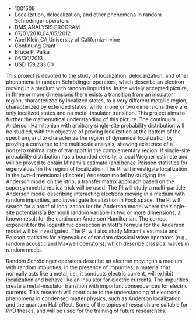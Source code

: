 
* 1001509
* Localization, delocalization, and other phenomena in random Schrodinger operators
* DMS,ANALYSIS PROGRAM
* 07/01/2010,04/05/2012
* Abel Klein,CA,University of California-Irvine
* Continuing Grant
* Bruce P. Palka
* 06/30/2013
* USD 159,233.00

This project is devoted to the study of localization, delocalization, and other
phenomena in random Schrödinger operators, which describe an electron moving in
a medium with random impurities. In the widely accepted picture, in three or
more dimensions there exists a transition from an insulator region,
characterized by localized states, to a very different metallic region,
characterized by extended states, while in one or two dimensions there are only
localized states and no metal-insulator transition. This project aims to further
the mathematical understanding of this picture. The continuum Anderson
Hamiltonian with arbitrary single-site probability distribution will be studied,
with the objective of proving localization at the bottom of the spectrum, and to
characterize the region of dynamical localization by proving a converse to the
multiscale analysis, showing existence of a nonzero minimal rate of transport in
the complementary region. If single-site probability distribution has a bounded
density, a local Wegner estimate and will be proved to obtain Minami's estimate
(and hence Poisson statistics for eigenvalues) in the region of localization.
The PI will investigate localization in the two-dimensional (discrete) Anderson
model by studying the Anderson model on the strip; a transfer matrix approach
based on the supersymmetric replica trick will be used. The PI will study a
multi-particle Anderson model describing interacting electrons moving in a
medium with random impurities, and investigate localization in Fock space. The
PI will search for a proof of localization for the Anderson model where the
single-site potential is a Bernoulli random variable in two or more dimensions,
a known result for the continuum Anderson Hamiltonian. The correct exponent for
the logarithmic correction in Mott's formula for the Anderson model will be
investigated. The PI will also study Minami's estimate and Poisson statistics
for eigenvalues of random classical wave operators (e.g., random acoustic and
Maxwell operators), which describe classical waves in random media.

Random Schrödinger operators describe an electron moving in a medium with random
impurities. In the presence of impurities, a material that normally acts like a
metal, i.e., it conducts electric current, will exhibit localization and behave
like an insulator for electric currents. The impurities create a metal-insulator
transition with important consequences for electric currents. This research will
contribute to the understanding of electronic phenomena in condensed matter
physics, such as Anderson localization and the quantum Hall effect. Some of the
topics of research are suitable for PhD theses, and will be used for the
training of future researchers.
